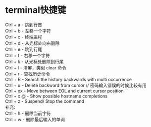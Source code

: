# terminal快捷键
Ctrl + a - 跳到行首   
Ctrl + b - 左移一个字符   
Ctrl + c - 终端进程   
Ctrl + d - 从光标处向右删除   
Ctrl + e - 跳到行尾   
Ctrl + f - 右移一个字符   
Ctrl + k - 从光标处删除到行尾   
Ctrl + l - 清屏，类似 clear 命令   
Ctrl + r - 查找历史命令   
Ctrl + R - Search the history backwards with multi occurrence   
Ctrl + u - Delete backward from cursor // 密码输入错误的时候比较有用   
Ctrl + xx - Move between EOL and current cursor position   
Ctrl + x @ - Show possible hostname completions    
Ctrl + z - Suspend/ Stop the command   
补充:   
Ctrl + h - 删除当前字符   
Ctrl + w - 删除最后输入的单词  
